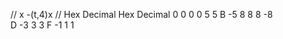 //              x               -(t,4)x
//      Hex       Decimal     Hex       Decimal 
        0           0         0          0 
        5           5         B         -5 
        8           8         8         -8                          
        D          -3         3          3
        F          -1         1          1